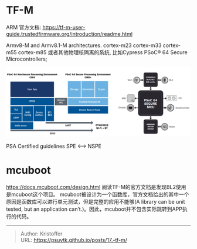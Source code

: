 # TF-M


ARM 官方文档: https://tf-m-user-guide.trustedfirmware.org/introduction/readme.html

Armv8-M and Armv8.1-M architectures.
cortex-m23
cortex-m33
cortex-m55
cortex-m85
或者其他物理核隔离的系统, 比如Cypress PSoC® 64 Secure Microcontrollers;

![psoc64.png](../../images/psoc64.png)


PSA Certified guidelines
SPE &lt;--&gt; NSPE






# mcuboot
https://docs.mcuboot.com/design.html
阅读TF-M的官方文档是发现BL2使用是mcuboot这个项目。 mcuboot被设计为一个函数库，官方文档给出的其中一个原因是函数库可以进行单元测试，但是完整的应用不能够(A library can be unit tested, but an application can’t.)。因此，mcuboot并不包含实际跳转到APP执行的代码。



---

> Author: Kristoffer  
> URL: https://psuvtk.github.io/posts/17.-tf-m/  

